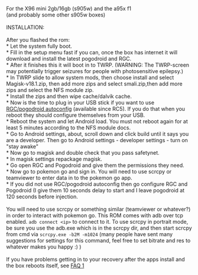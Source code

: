 For the X96 mini 2gb/16gb (s905w) and the a95x f1
<br>(and probably some other s905w boxes)
<br>
<br>INSTALLATION:
<br>
<br>After you flashed the rom:
<br>* Let the system fully boot.
<br>* Fill in the setup menu fast if you can, once the box has internet it will download and install the latest pogodroid and RGC.
<br>* After it finishes this it will boot in to TWRP. (WARNING: The TWRP-screen may potentially trigger seizures for people with photosensitive epilepsy.)
<br>* In TWRP slide to allow system mods, then choose install and select Magisk-v18.1.zip, then add more zips and select smali.zip,then add more zips and select the NFS module zip.
<br>* Install the zips and then wipe cache/dalvik cache.
<br>* Now is the time to plug in your USB stick if you want to use [RGC/pogodroid autoconfig](https://github.com/Map-A-Droid/MAD-ATV/blob/master/README_autoconfig.md) (available since RC5). If you do that when you reboot they should configure themselves from your USB.
<br>* Reboot the system and let Android load. You must not reboot again for at least 5 minutes according to the NFS module docs.
<br>* Go to Android settings, about, scroll down and click build until it says you are a developer. Then go to Android settings - developer settings - turn on "stay awake"
<br>* Now go to magisk and double check that you pass safetynet.
<br>* In magisk settings repackage magisk.
<br>* Go open RGC and Pogodroid and give them the permissions they need.
<br>* Now go to pokemon go and sign in. You will need to use scrcpy or teamviewer to enter data in to the pokemon go app.
<br>* If you did not use RGC/pogodroid autoconfig then go configure RGC and Pogodroid (I give them 10 seconds delay to start and I leave pogodroid at 120 seconds before injection.
<br>
<br>You will need to use scrcpy or something similar (teamviewer or whatever?) in order to interact with pokemon go. This ROM comes with adb over tcp enabled. `adb connect <ip>` to connect to it. To use scrcpy in portrait mode, be sure you use the adb.exe which is in the scrcpy dir, and then start scrcpy from cmd via `scrcpy.exe -b2M -m1024` (many people have sent many suggestions for settings for this command, feel free to set bitrate and res to whatever makes you happy :) )
<br>
<br> If you have problems getting in to your recovery after the apps install and the box reboots itself, see [FAQ 1](https://github.com/Map-A-Droid/MAD-ATV/blob/master/FAQ.md#question-1--after-i-flash-the-rom-and-it-installs-the-apps-and-then-reboots-itself-it-does-not-boot-to-the-recovery-can-you-help)
